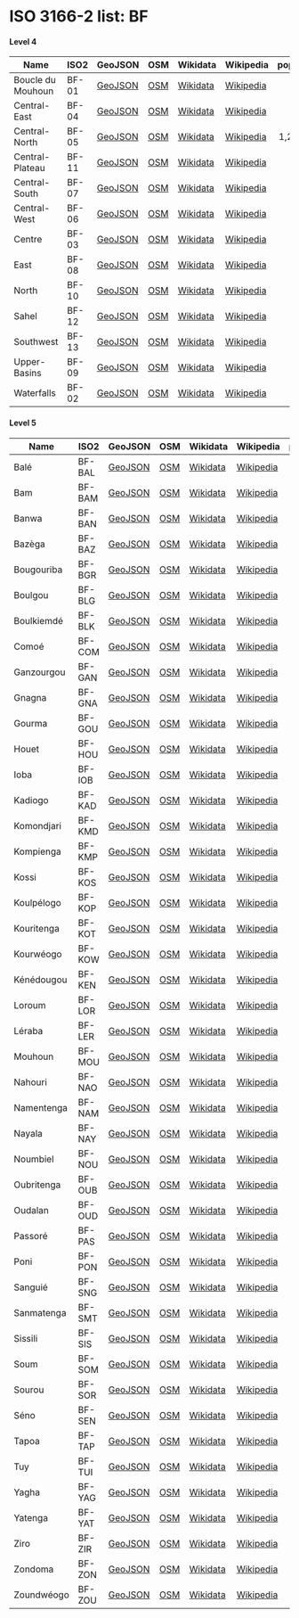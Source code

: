 # ISO 3166-2 list: BF


#### Level 4
Name | ISO2 | GeoJSON | OSM | Wikidata | Wikipedia | population 
--- | --- | --- | --- | --- | --- | --: 
Boucle du Mouhoun | BF-01 | [GeoJSON](../../geojson/high/iso2/BF/BF-01.geojson) | [OSM](https://www.openstreetmap.org/relation/2674448) | [Wikidata](https://www.wikidata.org/wiki/Q527093) | [Wikipedia](http://en.wikipedia.org/wiki/fr%3ABoucle%20du%20Mouhoun) | 
Central-East | BF-04 | [GeoJSON](../../geojson/high/iso2/BF/BF-04.geojson) | [OSM](https://www.openstreetmap.org/relation/2746016) | [Wikidata](https://www.wikidata.org/wiki/Q543006) | [Wikipedia](http://en.wikipedia.org/wiki/fr%3ACentre-Est%20%28Burkina%20Faso%29) | 
Central-North | BF-05 | [GeoJSON](../../geojson/high/iso2/BF/BF-05.geojson) | [OSM](https://www.openstreetmap.org/relation/2746040) | [Wikidata](https://www.wikidata.org/wiki/Q850064) | [Wikipedia](http://en.wikipedia.org/wiki/fr%3ACentre-Nord%20%28Burkina%20Faso%29) | 1,203,073
Central-Plateau | BF-11 | [GeoJSON](../../geojson/high/iso2/BF/BF-11.geojson) | [OSM](https://www.openstreetmap.org/relation/2746035) | [Wikidata](https://www.wikidata.org/wiki/Q862606) | [Wikipedia](http://en.wikipedia.org/wiki/fr%3APlateau-Central) | 
Central-South | BF-07 | [GeoJSON](../../geojson/high/iso2/BF/BF-07.geojson) | [OSM](https://www.openstreetmap.org/relation/2746024) | [Wikidata](https://www.wikidata.org/wiki/Q853405) | [Wikipedia](http://en.wikipedia.org/wiki/fr%3ACentre-Sud%20%28Burkina%20Faso%29) | 
Central-West | BF-06 | [GeoJSON](../../geojson/high/iso2/BF/BF-06.geojson) | [OSM](https://www.openstreetmap.org/relation/2813987) | [Wikidata](https://www.wikidata.org/wiki/Q850075) | [Wikipedia](http://en.wikipedia.org/wiki/fr%3ACentre-Ouest%20%28Burkina%20Faso%29) | 
Centre | BF-03 | [GeoJSON](../../geojson/high/iso2/BF/BF-03.geojson) | [OSM](https://www.openstreetmap.org/relation/2746031) | [Wikidata](https://www.wikidata.org/wiki/Q515655) | [Wikipedia](http://en.wikipedia.org/wiki/fr%3ACentre%20%28Burkina%20Faso%29) | 
East | BF-08 | [GeoJSON](../../geojson/high/iso2/BF/BF-08.geojson) | [OSM](https://www.openstreetmap.org/relation/1143562) | [Wikidata](https://www.wikidata.org/wiki/Q850088) | [Wikipedia](http://en.wikipedia.org/wiki/fr%3AEst%20%28Burkina%20Faso%29) | 
North | BF-10 | [GeoJSON](../../geojson/high/iso2/BF/BF-10.geojson) | [OSM](https://www.openstreetmap.org/relation/1159881) | [Wikidata](https://www.wikidata.org/wiki/Q502320) | [Wikipedia](http://en.wikipedia.org/wiki/fr%3ANord%20%28Burkina%20Faso%29) | 
Sahel | BF-12 | [GeoJSON](../../geojson/high/iso2/BF/BF-12.geojson) | [OSM](https://www.openstreetmap.org/relation/1159873) | [Wikidata](https://www.wikidata.org/wiki/Q665514) | [Wikipedia](http://en.wikipedia.org/wiki/fr%3ASahel%20%28Burkina%20Faso%29) | 
Southwest | BF-13 | [GeoJSON](../../geojson/high/iso2/BF/BF-13.geojson) | [OSM](https://www.openstreetmap.org/relation/2745992) | [Wikidata](https://www.wikidata.org/wiki/Q429149) | [Wikipedia](http://en.wikipedia.org/wiki/fr%3ASud-Ouest%20%28Burkina%20Faso%29) | 
Upper-Basins | BF-09 | [GeoJSON](../../geojson/high/iso2/BF/BF-09.geojson) | [OSM](https://www.openstreetmap.org/relation/2674447) | [Wikidata](https://www.wikidata.org/wiki/Q845303) | [Wikipedia](http://en.wikipedia.org/wiki/fr%3AHauts-Bassins) | 
Waterfalls | BF-02 | [GeoJSON](../../geojson/high/iso2/BF/BF-02.geojson) | [OSM](https://www.openstreetmap.org/relation/2745987) | [Wikidata](https://www.wikidata.org/wiki/Q850043) | [Wikipedia](http://en.wikipedia.org/wiki/fr%3ACascades%20%28Burkina%20Faso%29) | 


#### Level 5
Name | ISO2 | GeoJSON | OSM | Wikidata | Wikipedia | population 
--- | --- | --- | --- | --- | --- | --: 
Balé | BF-BAL | [GeoJSON](../../geojson/high/iso2/BF/BF-BAL.geojson) | [OSM](https://www.openstreetmap.org/relation/2828093) | [Wikidata](https://www.wikidata.org/wiki/Q805913) | [Wikipedia](http://en.wikipedia.org/wiki/fr%3ABal%C3%A9%20%28Burkina%20Faso%29) | 
Bam | BF-BAM | [GeoJSON](../../geojson/high/iso2/BF/BF-BAM.geojson) | [OSM](https://www.openstreetmap.org/relation/2828631) | [Wikidata](https://www.wikidata.org/wiki/Q620710) | [Wikipedia](http://en.wikipedia.org/wiki/fr%3ABam%20%28Burkina%20Faso%29) | 277,092
Banwa | BF-BAN | [GeoJSON](../../geojson/high/iso2/BF/BF-BAN.geojson) | [OSM](https://www.openstreetmap.org/relation/2828094) | [Wikidata](https://www.wikidata.org/wiki/Q674664) | [Wikipedia](http://en.wikipedia.org/wiki/fr%3ABanwa%20%28Burkina%20Faso%29) | 
Bazèga | BF-BAZ | [GeoJSON](../../geojson/high/iso2/BF/BF-BAZ.geojson) | [OSM](https://www.openstreetmap.org/relation/2868361) | [Wikidata](https://www.wikidata.org/wiki/Q619764) | [Wikipedia](http://en.wikipedia.org/wiki/fr%3ABaz%C3%A8ga) | 
Bougouriba | BF-BGR | [GeoJSON](../../geojson/high/iso2/BF/BF-BGR.geojson) | [OSM](https://www.openstreetmap.org/relation/2916226) | [Wikidata](https://www.wikidata.org/wiki/Q676641) | [Wikipedia](http://en.wikipedia.org/wiki/fr%3ABougouriba) | 
Boulgou | BF-BLG | [GeoJSON](../../geojson/high/iso2/BF/BF-BLG.geojson) | [OSM](https://www.openstreetmap.org/relation/2828160) | [Wikidata](https://www.wikidata.org/wiki/Q895097) | [Wikipedia](http://en.wikipedia.org/wiki/fr%3ABoulgou) | 
Boulkiemdé | BF-BLK | [GeoJSON](../../geojson/high/iso2/BF/BF-BLK.geojson) | [OSM](https://www.openstreetmap.org/relation/2828693) | [Wikidata](https://www.wikidata.org/wiki/Q895102) | [Wikipedia](http://en.wikipedia.org/wiki/fr%3ABoulkiemd%C3%A9) | 
Comoé | BF-COM | [GeoJSON](../../geojson/high/iso2/BF/BF-COM.geojson) | [OSM](https://www.openstreetmap.org/relation/2828137) | [Wikidata](https://www.wikidata.org/wiki/Q1074496) | [Wikipedia](http://en.wikipedia.org/wiki/fr%3AComo%C3%A9%20%28province%29) | 
Ganzourgou | BF-GAN | [GeoJSON](../../geojson/high/iso2/BF/BF-GAN.geojson) | [OSM](https://www.openstreetmap.org/relation/2916023) | [Wikidata](https://www.wikidata.org/wiki/Q182889) | [Wikipedia](http://en.wikipedia.org/wiki/fr%3AGanzourgou) | 
Gnagna | BF-GNA | [GeoJSON](../../geojson/high/iso2/BF/BF-GNA.geojson) | [OSM](https://www.openstreetmap.org/relation/2914764) | [Wikidata](https://www.wikidata.org/wiki/Q1074144) | [Wikipedia](http://en.wikipedia.org/wiki/fr%3AGnagna) | 
Gourma | BF-GOU | [GeoJSON](../../geojson/high/iso2/BF/BF-GOU.geojson) | [OSM](https://www.openstreetmap.org/relation/2914765) | [Wikidata](https://www.wikidata.org/wiki/Q432317) | [Wikipedia](http://en.wikipedia.org/wiki/fr%3AGourma) | 
Houet | BF-HOU | [GeoJSON](../../geojson/high/iso2/BF/BF-HOU.geojson) | [OSM](https://www.openstreetmap.org/relation/2914808) | [Wikidata](https://www.wikidata.org/wiki/Q1074161) | [Wikipedia](http://en.wikipedia.org/wiki/fr%3AHouet) | 
Ioba | BF-IOB | [GeoJSON](../../geojson/high/iso2/BF/BF-IOB.geojson) | [OSM](https://www.openstreetmap.org/relation/2916227) | [Wikidata](https://www.wikidata.org/wiki/Q1074154) | [Wikipedia](http://en.wikipedia.org/wiki/fr%3AIoba) | 
Kadiogo | BF-KAD | [GeoJSON](../../geojson/high/iso2/BF/BF-KAD.geojson) | [OSM](https://www.openstreetmap.org/relation/2828095) | [Wikidata](https://www.wikidata.org/wiki/Q1074530) | [Wikipedia](http://en.wikipedia.org/wiki/fr%3AKadiogo) | 
Komondjari | BF-KMD | [GeoJSON](../../geojson/high/iso2/BF/BF-KMD.geojson) | [OSM](https://www.openstreetmap.org/relation/2914766) | [Wikidata](https://www.wikidata.org/wiki/Q1074479) | [Wikipedia](http://en.wikipedia.org/wiki/fr%3AKomondjari) | 
Kompienga | BF-KMP | [GeoJSON](../../geojson/high/iso2/BF/BF-KMP.geojson) | [OSM](https://www.openstreetmap.org/relation/2914767) | [Wikidata](https://www.wikidata.org/wiki/Q1142059) | [Wikipedia](http://en.wikipedia.org/wiki/fr%3AKompienga%20%28province%29) | 
Kossi | BF-KOS | [GeoJSON](../../geojson/high/iso2/BF/BF-KOS.geojson) | [OSM](https://www.openstreetmap.org/relation/2828096) | [Wikidata](https://www.wikidata.org/wiki/Q1074485) | [Wikipedia](http://en.wikipedia.org/wiki/fr%3AKossi) | 
Koulpélogo | BF-KOP | [GeoJSON](../../geojson/high/iso2/BF/BF-KOP.geojson) | [OSM](https://www.openstreetmap.org/relation/2828161) | [Wikidata](https://www.wikidata.org/wiki/Q934923) | [Wikipedia](http://en.wikipedia.org/wiki/fr%3AKoulp%C3%A9logo) | 
Kouritenga | BF-KOT | [GeoJSON](../../geojson/high/iso2/BF/BF-KOT.geojson) | [OSM](https://www.openstreetmap.org/relation/2828162) | [Wikidata](https://www.wikidata.org/wiki/Q1141767) | [Wikipedia](http://en.wikipedia.org/wiki/fr%3AKouritenga) | 
Kourwéogo | BF-KOW | [GeoJSON](../../geojson/high/iso2/BF/BF-KOW.geojson) | [OSM](https://www.openstreetmap.org/relation/2916024) | [Wikidata](https://www.wikidata.org/wiki/Q661376) | [Wikipedia](http://en.wikipedia.org/wiki/fr%3AKourw%C3%A9ogo) | 
Kénédougou | BF-KEN | [GeoJSON](../../geojson/high/iso2/BF/BF-KEN.geojson) | [OSM](https://www.openstreetmap.org/relation/2914809) | [Wikidata](https://www.wikidata.org/wiki/Q1150901) | [Wikipedia](http://en.wikipedia.org/wiki/fr%3AK%C3%A9n%C3%A9dougou%20%28province%29) | 
Loroum | BF-LOR | [GeoJSON](../../geojson/high/iso2/BF/BF-LOR.geojson) | [OSM](https://www.openstreetmap.org/relation/2915653) | [Wikidata](https://www.wikidata.org/wiki/Q1142054) | [Wikipedia](http://en.wikipedia.org/wiki/fr%3ALoroum) | 
Léraba | BF-LER | [GeoJSON](../../geojson/high/iso2/BF/BF-LER.geojson) | [OSM](https://www.openstreetmap.org/relation/2828138) | [Wikidata](https://www.wikidata.org/wiki/Q977607) | [Wikipedia](http://en.wikipedia.org/wiki/fr%3AL%C3%A9raba) | 
Mouhoun | BF-MOU | [GeoJSON](../../geojson/high/iso2/BF/BF-MOU.geojson) | [OSM](https://www.openstreetmap.org/relation/2828097) | [Wikidata](https://www.wikidata.org/wiki/Q1142050) | [Wikipedia](http://en.wikipedia.org/wiki/fr%3AMouhoun%20%28province%29) | 359,302
Nahouri | BF-NAO | [GeoJSON](../../geojson/high/iso2/BF/BF-NAO.geojson) | [OSM](https://www.openstreetmap.org/relation/2868362) | [Wikidata](https://www.wikidata.org/wiki/Q1142003) | [Wikipedia](http://en.wikipedia.org/wiki/fr%3ANahouri) | 
Namentenga | BF-NAM | [GeoJSON](../../geojson/high/iso2/BF/BF-NAM.geojson) | [OSM](https://www.openstreetmap.org/relation/2828632) | [Wikidata](https://www.wikidata.org/wiki/Q1142044) | [Wikipedia](http://en.wikipedia.org/wiki/fr%3ANamentenga) | 
Nayala | BF-NAY | [GeoJSON](../../geojson/high/iso2/BF/BF-NAY.geojson) | [OSM](https://www.openstreetmap.org/relation/2828098) | [Wikidata](https://www.wikidata.org/wiki/Q1141776) | [Wikipedia](http://en.wikipedia.org/wiki/fr%3ANayala) | 
Noumbiel | BF-NOU | [GeoJSON](../../geojson/high/iso2/BF/BF-NOU.geojson) | [OSM](https://www.openstreetmap.org/relation/2916228) | [Wikidata](https://www.wikidata.org/wiki/Q646647) | [Wikipedia](http://en.wikipedia.org/wiki/fr%3ANoumbiel) | 
Oubritenga | BF-OUB | [GeoJSON](../../geojson/high/iso2/BF/BF-OUB.geojson) | [OSM](https://www.openstreetmap.org/relation/2916025) | [Wikidata](https://www.wikidata.org/wiki/Q1142026) | [Wikipedia](http://en.wikipedia.org/wiki/fr%3AOubritenga) | 
Oudalan | BF-OUD | [GeoJSON](../../geojson/high/iso2/BF/BF-OUD.geojson) | [OSM](https://www.openstreetmap.org/relation/2916144) | [Wikidata](https://www.wikidata.org/wiki/Q514173) | [Wikipedia](http://en.wikipedia.org/wiki/fr%3AOudalan%20%28province%29) | 
Passoré | BF-PAS | [GeoJSON](../../geojson/high/iso2/BF/BF-PAS.geojson) | [OSM](https://www.openstreetmap.org/relation/2915654) | [Wikidata](https://www.wikidata.org/wiki/Q1142008) | [Wikipedia](http://en.wikipedia.org/wiki/fr%3APassor%C3%A9) | 322,873
Poni | BF-PON | [GeoJSON](../../geojson/high/iso2/BF/BF-PON.geojson) | [OSM](https://www.openstreetmap.org/relation/2916229) | [Wikidata](https://www.wikidata.org/wiki/Q953657) | [Wikipedia](http://en.wikipedia.org/wiki/fr%3APoni) | 
Sanguié | BF-SNG | [GeoJSON](../../geojson/high/iso2/BF/BF-SNG.geojson) | [OSM](https://www.openstreetmap.org/relation/2828694) | [Wikidata](https://www.wikidata.org/wiki/Q1142014) | [Wikipedia](http://en.wikipedia.org/wiki/fr%3ASangui%C3%A9) | 
Sanmatenga | BF-SMT | [GeoJSON](../../geojson/high/iso2/BF/BF-SMT.geojson) | [OSM](https://www.openstreetmap.org/relation/2828633) | [Wikidata](https://www.wikidata.org/wiki/Q1142039) | [Wikipedia](http://en.wikipedia.org/wiki/fr%3ASanmatenga) | 
Sissili | BF-SIS | [GeoJSON](../../geojson/high/iso2/BF/BF-SIS.geojson) | [OSM](https://www.openstreetmap.org/relation/2828695) | [Wikidata](https://www.wikidata.org/wiki/Q964281) | [Wikipedia](http://en.wikipedia.org/wiki/fr%3ASissili%20%28province%29) | 
Soum | BF-SOM | [GeoJSON](../../geojson/high/iso2/BF/BF-SOM.geojson) | [OSM](https://www.openstreetmap.org/relation/2916145) | [Wikidata](https://www.wikidata.org/wiki/Q385973) | [Wikipedia](http://en.wikipedia.org/wiki/fr%3ASoum%20%28province%29) | 
Sourou | BF-SOR | [GeoJSON](../../geojson/high/iso2/BF/BF-SOR.geojson) | [OSM](https://www.openstreetmap.org/relation/2828099) | [Wikidata](https://www.wikidata.org/wiki/Q558703) | [Wikipedia](http://en.wikipedia.org/wiki/fr%3ASourou) | 
Séno | BF-SEN | [GeoJSON](../../geojson/high/iso2/BF/BF-SEN.geojson) | [OSM](https://www.openstreetmap.org/relation/2916146) | [Wikidata](https://www.wikidata.org/wiki/Q1061214) | [Wikipedia](http://en.wikipedia.org/wiki/fr%3AS%C3%A9no) | 
Tapoa | BF-TAP | [GeoJSON](../../geojson/high/iso2/BF/BF-TAP.geojson) | [OSM](https://www.openstreetmap.org/relation/2914768) | [Wikidata](https://www.wikidata.org/wiki/Q621983) | [Wikipedia](http://en.wikipedia.org/wiki/fr%3ATapoa%20%28province%29) | 
Tuy | BF-TUI | [GeoJSON](../../geojson/high/iso2/BF/BF-TUI.geojson) | [OSM](https://www.openstreetmap.org/relation/2914810) | [Wikidata](https://www.wikidata.org/wiki/Q627844) | [Wikipedia](http://en.wikipedia.org/wiki/fr%3ATuy%20%28Burkina%20Faso%29) | 
Yagha | BF-YAG | [GeoJSON](../../geojson/high/iso2/BF/BF-YAG.geojson) | [OSM](https://www.openstreetmap.org/relation/2916147) | [Wikidata](https://www.wikidata.org/wiki/Q1074466) | [Wikipedia](http://en.wikipedia.org/wiki/fr%3AYagha) | 
Yatenga | BF-YAT | [GeoJSON](../../geojson/high/iso2/BF/BF-YAT.geojson) | [OSM](https://www.openstreetmap.org/relation/2915655) | [Wikidata](https://www.wikidata.org/wiki/Q1074521) | [Wikipedia](http://en.wikipedia.org/wiki/fr%3AYatenga) | 
Ziro | BF-ZIR | [GeoJSON](../../geojson/high/iso2/BF/BF-ZIR.geojson) | [OSM](https://www.openstreetmap.org/relation/2828696) | [Wikidata](https://www.wikidata.org/wiki/Q206019) | [Wikipedia](http://en.wikipedia.org/wiki/fr%3AZiro) | 
Zondoma | BF-ZON | [GeoJSON](../../geojson/high/iso2/BF/BF-ZON.geojson) | [OSM](https://www.openstreetmap.org/relation/2915656) | [Wikidata](https://www.wikidata.org/wiki/Q219859) | [Wikipedia](http://en.wikipedia.org/wiki/fr%3AZondoma) | 
Zoundwéogo | BF-ZOU | [GeoJSON](../../geojson/high/iso2/BF/BF-ZOU.geojson) | [OSM](https://www.openstreetmap.org/relation/2868363) | [Wikidata](https://www.wikidata.org/wiki/Q227059) | [Wikipedia](http://en.wikipedia.org/wiki/fr%3AZoundw%C3%A9ogo) | 
